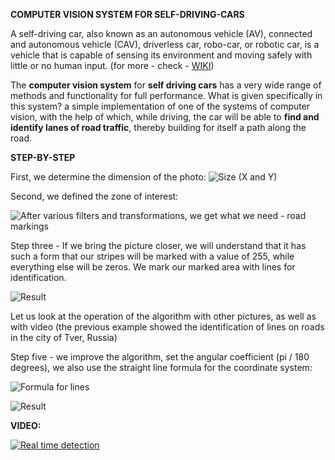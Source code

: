 **COMPUTER VISION SYSTEM FOR SELF-DRIVING-CARS**

A self-driving car, also known as an autonomous vehicle (AV), connected and autonomous vehicle (CAV), driverless car, robo-car, or robotic car, is a vehicle that is capable of sensing its environment and moving safely with little or no human input. (for more - check - [WIKI](https://en.wikipedia.org/wiki/Self-driving_car))

The **computer vision system** for **self driving cars** has a very wide range of methods and functionality for full performance. What is given specifically in this system? a simple implementation of one of the systems of computer vision, with the help of which, while driving, the car will be able to **find and identify lanes of road traffic**, thereby building for itself a path along the road.

**STEP-BY-STEP**

First, we determine the dimension of the photo:
![Size (X and Y)](https://sun9-17.userapi.com/c854428/v854428154/192090/F0cBbsJaqTY.jpg)

Second, we defined the zone of interest:

![After various filters and transformations, we get what we need - road markings](https://sun9-43.userapi.com/c854428/v854428154/1920b5/fze2dgVUql8.jpg)

Step three - If we bring the picture closer, we will understand that it has such a form that our stripes will be marked with a value of 255, while everything else will be zeros. We mark our marked area with lines for identification.

![Result](https://sun9-44.userapi.com/c854428/v854428409/195fbb/yyZIKv2yTrc.jpg)

Let us look at the operation of the algorithm with other pictures, as well as with video (the previous example showed the identification of lines on roads in the city of Tver, Russia)

Step five - we improve the algorithm, set the angular coefficient (pi / 180 degrees), we also use the straight line formula for the coordinate system:

![Formula for lines](https://d321jvp1es5c6w.cloudfront.net/sites/default/files/imce-user-gen/a1m4l8image6.jpg)

![Result](https://vk.com/im?sel=289323800&z=photo289323800_457264718%2Fmail2242356)


**VIDEO:**

<a href="https://j.gifs.com/q7pmBD.gif"><img src="https://j.gifs.com/q7pmBD.gif" title="Real time detection"/></a>
